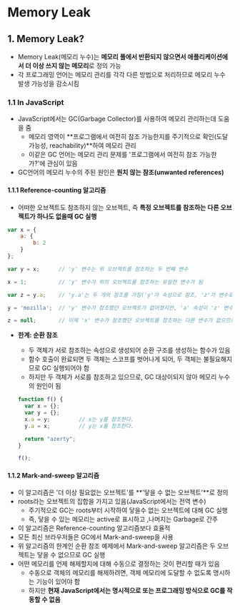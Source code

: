 # Memory Leak

## 1. Memory Leak?

- Memory Leak(메모리 누수)는 **메모리 풀에서 반환되지 않으면서 애플리케이션에서 더 이상 쓰지 않는 메모리**로 정의 가능
- 각 프로그래밍 언어는 메모리 관리를 각각 다른 방법으로 처리하므로 메모리 누수 발생 가능성을 감소시킴

### 1.1 In JavaScript

- JavaScript에서는 GC(Garbage Collector)를 사용하여 메모리 관리하는데 도움을 줌
  - 메모리 영역이 **프로그램에서 여전히 참조 가능한지를 주기적으로 확인(도달 가능성, reachability)**하여 메모리 관리
  - 이같은 GC 언어는 메모리 관리 문제를 '프로그램에서 여전히 참조 가능한가?'에 관심이 있음
- GC언어의 메모리 누수의 주된 원인은 **원치 않는 참조(unwanted references)**

#### 1.1.1 Reference-counting 알고리즘

- 어떠한 오브젝트도 참조하지 않는 오브젝트, 즉 **특정 오브젝트를 참조하는 다른 오브젝트가 하나도 없을때 GC 실행**

```javascript
var x = {
    a: {
        b: 2
    }
};

var y = x;		// 'y' 변수는 위 오브젝트를 참조하는 두 번째 변수

x = 1;			// 'y' 변수가 위의 오브젝트를 참조하는 유일한 변수가 됨

var z = y.a;	// 'y.a'는 두 개의 참조를 가짐('y'가 속성으로 참조, 'z'가 변수로 참조)

y = 'mozilla';	// 'y' 변수가 참조했던 오브젝트가 없어졌지만, 'a' 속성이 'z' 변수에 참조되므로 메모리 해제 안됨

z = null;		// 이제 'x' 변수가 참조했던 오브젝트를 참조하는 다른 변수가 없으므로 GC 수행
```

- **한계: 순환 참조**

  - 두 객체가 서로 참조하는 속성으로 생성되어 순환 구조를 생성하는 함수가 있음
  - 함수 호출이 완료되면 두 객체는 스코프를 벗어나게 되어, 두 객체는 불필요해지므로 GC 실행되어야 함
  - 하지만 두 객체가 서로를 참조하고 있으므로, GC 대상이되지 않아 메모리 누수의 원인이 됨

  ```javascript
  function f() {
    var x = {};
    var y = {};
    x.a = y;         // x는 y를 참조한다.
    y.a = x;         // y는 x를 참조한다.
  
    return "azerty";
  }
  
  f();
  ```


#### 1.1.2  Mark-and-sweep 알고리즘

- 이 알고리즘은 '더 이상 필요없는 오브젝트'를 **'닿을 수 없는 오브젝트'**로 정의
- roots라는 오브젝트의 집합을 가지고 있음(JavaScript에서는 전역 변수)
  - 주기적으로 GC는 roots부터 시작하여 닿을수 없는 오브젝트에 대해 GC 실행
  - 즉, 닿을 수 있는 메모리는 active로 표시하고 ,나머지는 Garbage로 간주
- 이 알고리즘은 Reference-counting 알고리즘보다 효율적
- 모든 최신 브라우저들은 GC에서 Mark-and-sweep을 사용
- 위 알고리즘의 한계인 순환 참조 예제에서 Mark-and-sweep 알고리즘은 두 오브젝트는 닿을 수 없으므로 GC 실행
- 어떤 메모리를 언제 해제할지에 대해 수동으로 결정하는 것이 편리할 때가 있음
  - 수동으로 객체의 메모리를 해제하려면, 객체 메모리에 도달할 수 없도록 명시하는 기능이 있어야 함
  - 하지만 **현재 JavaScript에서는 명시적으로 또는 프로그래밍 방식으로 GC를 작동할 수 없음**